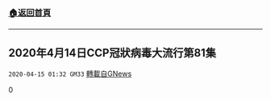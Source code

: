 ###  [:house:返回首頁](https://github.com/ourhimalayas/txt)
---

## 2020年4月14日CCP冠狀病毒大流行第81集
`2020-04-15 01:32 GM33` [轉載自GNews](https://gnews.org/zh-hant/173337/)

0
